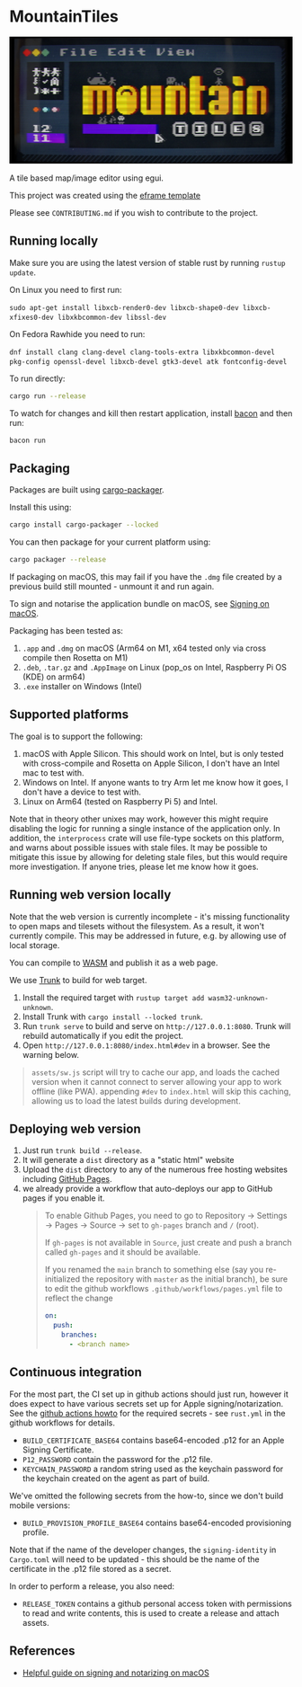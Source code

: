 # MountainTiles

<img src="example-render.jpg" alt="Mountain Tiles example map, rendered with a CRT effect" width="590"/>

A tile based map/image editor using egui.

This project was created using the [eframe template](https://github.com/emilk/eframe_template/)

Please see `CONTRIBUTING.md` if you wish to contribute to the project.

## Running locally

Make sure you are using the latest version of stable rust by running `rustup update`.

On Linux you need to first run:

`sudo apt-get install libxcb-render0-dev libxcb-shape0-dev libxcb-xfixes0-dev libxkbcommon-dev libssl-dev`

On Fedora Rawhide you need to run:

`dnf install clang clang-devel clang-tools-extra libxkbcommon-devel pkg-config openssl-devel libxcb-devel gtk3-devel atk fontconfig-devel`

To run directly:

```bash
cargo run --release
```

To watch for changes and kill then restart application, install [bacon](https://dystroy.org/bacon/) and then run:

```bash
bacon run
```

## Packaging

Packages are built using [cargo-packager](https://github.com/crabnebula-dev/cargo-packager).

Install this using:

```bash
cargo install cargo-packager --locked
```

You can then package for your current platform using:

```bash
cargo packager --release
```

If packaging on macOS, this may fail if you have the `.dmg` file created by a previous build still mounted - unmount it and run again.

To sign and notarise the application bundle on macOS, see [Signing on macOS](macos-signing.md).

Packaging has been tested as:

1. `.app` and `.dmg` on macOS (Arm64 on M1, x64 tested only via cross compile then Rosetta on M1)
2. `.deb`, `.tar.gz` and `.AppImage` on Linux (pop_os on Intel, Raspberry Pi OS (KDE) on arm64)
3. `.exe` installer on Windows (Intel)

## Supported platforms

The goal is to support the following:

1. macOS with Apple Silicon. This should work on Intel, but is only tested with cross-compile and Rosetta on Apple Silicon, I don't have an Intel mac to test with.
2. Windows on Intel. If anyone wants to try Arm let me know how it goes, I don't have a device to test with.
3. Linux on Arm64 (tested on Raspberry Pi 5) and Intel.

Note that in theory other unixes may work, however this might require disabling the logic for running a single instance of the application only. In addition, the `interprocess` crate will use file-type sockets on this platform, and warns about possible issues with stale files. It may be possible to mitigate this issue by allowing for deleting stale files, but this would require more investigation. If anyone tries, please let me know how it goes.

## Running web version locally

Note that the web version is currently incomplete - it's missing functionality to open maps and tilesets without the filesystem. As a result, it won't currently compile. This may be addressed in future, e.g. by allowing use of local storage.

You can compile to [WASM](https://en.wikipedia.org/wiki/WebAssembly) and publish it as a web page.

We use [Trunk](https://trunkrs.dev/) to build for web target.

1. Install the required target with `rustup target add wasm32-unknown-unknown`.
2. Install Trunk with `cargo install --locked trunk`.
3. Run `trunk serve` to build and serve on `http://127.0.0.1:8080`. Trunk will rebuild automatically if you edit the project.
4. Open `http://127.0.0.1:8080/index.html#dev` in a browser. See the warning below.

> `assets/sw.js` script will try to cache our app, and loads the cached version when it cannot connect to server allowing your app to work offline (like PWA).
> appending `#dev` to `index.html` will skip this caching, allowing us to load the latest builds during development.

## Deploying web version

1. Just run `trunk build --release`.
2. It will generate a `dist` directory as a "static html" website
3. Upload the `dist` directory to any of the numerous free hosting websites including [GitHub Pages](https://docs.github.com/en/free-pro-team@latest/github/working-with-github-pages/configuring-a-publishing-source-for-your-github-pages-site).
4. we already provide a workflow that auto-deploys our app to GitHub pages if you enable it.
   > To enable Github Pages, you need to go to Repository -> Settings -> Pages -> Source -> set to `gh-pages` branch and `/` (root).
   >
   > If `gh-pages` is not available in `Source`, just create and push a branch called `gh-pages` and it should be available.
   >
   > If you renamed the `main` branch to something else (say you re-initialized the repository with `master` as the initial branch), be sure to edit the github workflows `.github/workflows/pages.yml` file to reflect the change
   >
   > ```yml
   > on:
   >   push:
   >     branches:
   >       - <branch name>
   > ```

## Continuous integration

For the most part, the CI set up in github actions should just run, however it does expect to have various secrets set up for Apple signing/notarization. See the [github actions howto](https://docs.github.com/en/actions/how-tos/deploy/deploy-to-third-party-platforms/sign-xcode-applications) for the required secrets - see `rust.yml` in the github workflows for details.

- `BUILD_CERTIFICATE_BASE64` contains base64-encoded .p12 for an Apple Signing Certificate.
- `P12_PASSWORD` contain the password for the .p12 file.
- `KEYCHAIN_PASSWORD` a random string used as the keychain password for the keychain created on the agent as part of build.

We've omitted the following secrets from the how-to, since we don't build mobile versions:

- `BUILD_PROVISION_PROFILE_BASE64` contains base64-encoded provisioning profile.

Note that if the name of the developer changes, the `signing-identity` in `Cargo.toml` will need to be updated - this should be the name of the certificate in the .p12 file stored as a secret.

In order to perform a release, you also need:

- `RELEASE_TOKEN` contains a github personal access token with permissions to read and write contents, this is used to create a release and attach assets.

## References

- [Helpful guide on signing and notarizing on macOS](https://scriptingosx.com/2021/07/notarize-a-command-line-tool-with-notarytool/)
